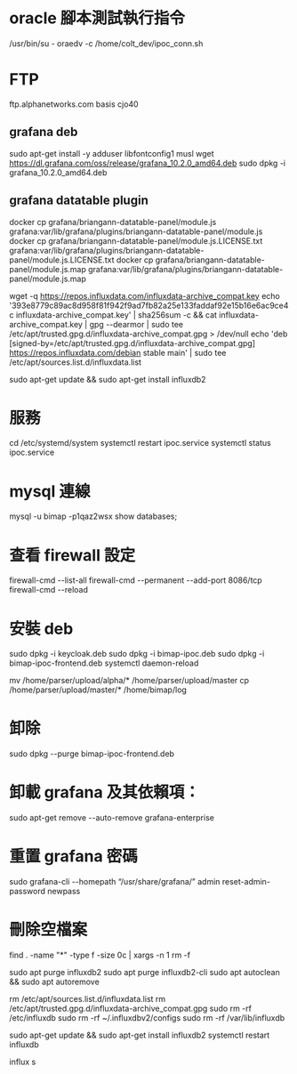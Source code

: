 # oracle 腳本測試執行指令
/usr/bin/su - oraedv -c /home/colt_dev/ipoc_conn.sh

# FTP
ftp.alphanetworks.com
basis
cjo40

## grafana deb
sudo apt-get install -y adduser libfontconfig1 musl
wget https://dl.grafana.com/oss/release/grafana_10.2.0_amd64.deb
sudo dpkg -i grafana_10.2.0_amd64.deb

## grafana datatable plugin
docker cp grafana/briangann-datatable-panel/module.js grafana:var/lib/grafana/plugins/briangann-datatable-panel/module.js
docker cp grafana/briangann-datatable-panel/module.js.LICENSE.txt grafana:var/lib/grafana/plugins/briangann-datatable-panel/module.js.LICENSE.txt
docker cp grafana/briangann-datatable-panel/module.js.map grafana:var/lib/grafana/plugins/briangann-datatable-panel/module.js.map

wget -q https://repos.influxdata.com/influxdata-archive_compat.key
echo '393e8779c89ac8d958f81f942f9ad7fb82a25e133faddaf92e15b16e6ac9ce4c influxdata-archive_compat.key' | sha256sum -c && cat influxdata-archive_compat.key | gpg --dearmor | sudo tee /etc/apt/trusted.gpg.d/influxdata-archive_compat.gpg > /dev/null
echo 'deb [signed-by=/etc/apt/trusted.gpg.d/influxdata-archive_compat.gpg] https://repos.influxdata.com/debian stable main' | sudo tee /etc/apt/sources.list.d/influxdata.list
 
sudo apt-get update && sudo apt-get install influxdb2

# 服務
cd /etc/systemd/system
systemctl restart ipoc.service
systemctl status ipoc.service

# mysql 連線
mysql -u bimap -p1qaz2wsx
show databases;

# 查看 firewall 設定
firewall-cmd --list-all
firewall-cmd --permanent --add-port 8086/tcp
firewall-cmd --reload

# 安裝 deb
sudo dpkg -i keycloak.deb
sudo dpkg -i bimap-ipoc.deb
sudo dpkg -i bimap-ipoc-frontend.deb
systemctl daemon-reload

mv /home/parser/upload/alpha/* /home/parser/upload/master
cp /home/parser/upload/master/* /home/bimap/log

# 卸除
sudo dpkg --purge bimap-ipoc-frontend.deb
# 卸載 grafana 及其依賴項：
sudo apt-get remove --auto-remove grafana-enterprise 
# 重置 grafana 密碼
sudo grafana-cli --homepath “/usr/share/grafana/” admin reset-admin-password newpass

# 刪除空檔案
find . -name "*" -type f -size 0c | xargs -n 1 rm -f





sudo apt purge influxdb2
sudo apt purge influxdb2-cli
sudo apt autoclean && sudo apt autoremove
 

rm /etc/apt/sources.list.d/influxdata.list
rm /etc/apt/trusted.gpg.d/influxdata-archive_compat.gpg
sudo rm -rf /etc/influxdb
sudo rm -rf ~/.influxdbv2/configs
sudo rm -rf /var/lib/influxdb
 
sudo apt-get update && sudo apt-get install influxdb2
systemctl restart influxdb

influx s